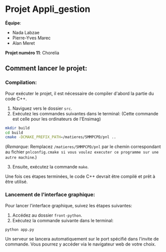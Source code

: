 # Projet Appli_gestion

**Équipe**:
- Nada Labzae
- Pierre-Yves Marec
- Alan Meret

**Projet numéro 11**: Chorelia

## Comment lancer le projet:

### Compilation:
Pour exécuter le projet, il est nécessaire de compiler d'abord la partie du code C++.

1. Naviguez vers le dossier `src`.
2. Exécutez les commandes suivantes dans le terminal:
(Cette commande est celle pour les ordinateurs de l'Ensimag)
```bash
mkdir build
cd build
cmake -DCMAKE_PREFIX_PATH=/matieres/5MMPCPD/pnl ..
```
(*Remarque*: Remplacez `/matieres/5MMPCPD/pnl` par le chemin correspondant au fichier `pnlconfig.cmake si vous voulez executer ce programme sur une autre machine`.)

3. Ensuite, exécutez la commande `make`.

Une fois ces étapes terminées, le code C++ devrait être compilé et prêt à être utilisé.

### Lancement de l'interface graphique:
Pour lancer l'interface graphique, suivez les étapes suivantes:

1. Accédez au dossier `front-python`.
2. Exécutez la commande suivante dans le terminal:

```bash
python app.py
```

Un serveur se lancera automatiquement sur le port spécifié dans l'invite de commande. Vous pourrez y accéder via le navigateur web de votre choix.
